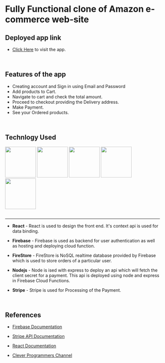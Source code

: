# **Fully Functional clone of Amazon e-commerce web-site**

## **Deployed app link**

- [Click Here](https://challenge-3c812.firebaseapp.com/) to visit the app.

<br />

## **Features of the app**

- Creating account and Sign in using Email and Password
- Add products to Cart.
- Navigate to cart and check the total amount.
- Proceed to checkout providing the Delivery address.
- Make Payment.
- See your Ordered products.

<br />

## **Technlogy Used**

<img src="https://www.iconfinder.com/data/icons/logos-3/600/React.js_logo-512.png" width="100px" height="auto">
<img src="https://encrypted-tbn0.gstatic.com/images?q=tbn%3AANd9GcS7d4mxzJYMyUmVLAROOPtBWGt5aLpP3ByvwA&usqp=CAU" width="100px" height="auto">
<img src="https://raw.githubusercontent.com/jovotech/jovo-marketplace/master/thumbnails/jovo-db-firestore.png" width="100px" height="auto">
<img src="https://cdn.freebiesupply.com/logos/thumbs/2x/nodejs-1-logo.png" width="100px" height="auto">
<img src="https://ioetraders.com/storage/2019/12/stripe-payment-method.png" width="100px" height="auto">
<br/>
<br/>
<hr />

- **React** - React is used to design the front end. It's context api is used for data binding.

- **Firebase** - Firebase is used as backend for user authentication as well as hosting and deploying cloud function.

- **FireStore** - FireStore is NoSQL realtime database provided by Firebase which is used to store orders of a particular user.

- **Nodejs** - Node is ised with express to deploy an api which will fetch the client secret for a payment. This api is deployed using node and express in Firebase Cloud Functions.

- **Stripe** - Stripe is used for Processing of the Payment.

<br />

## **References**

- [Firebase Documentation](https://firebase.google.com/docs/?gclid=Cj0KCQjwqfz6BRD8ARIsAIXQCf2GWa6Ac8DXzDjLew51pSqpvi4aWVGwWo_8uaA0wK2YlA_3iCQ94VoaAoXdEALw_wcB)

* [Stripe API Documentation](https://stripe.com/docs/api/)

* [React Documentation](https://reactjs.org/docs/getting-started.html)

* [Clever Programmers Channel](https://www.youtube.com/channel/UCqrILQNl5Ed9Dz6CGMyvMTQ)
